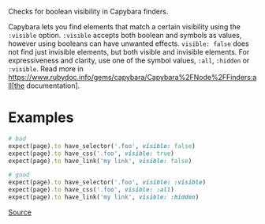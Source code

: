
Checks for boolean visibility in Capybara finders.

Capybara lets you find elements that match a certain visibility using
the `:visible` option. `:visible` accepts both boolean and symbols as
values, however using booleans can have unwanted effects. `visible:
false` does not find just invisible elements, but both visible and
invisible elements. For expressiveness and clarity, use one of the
symbol values, `:all`, `:hidden` or `:visible`.
Read more in
https://www.rubydoc.info/gems/capybara/Capybara%2FNode%2FFinders:all[the documentation].

# Examples

```ruby
# bad
expect(page).to have_selector('.foo', visible: false)
expect(page).to have_css('.foo', visible: true)
expect(page).to have_link('my link', visible: false)

# good
expect(page).to have_selector('.foo', visible: :visible)
expect(page).to have_css('.foo', visible: :all)
expect(page).to have_link('my link', visible: :hidden)
```

[Source](http://www.rubydoc.info/gems/rubocop/RuboCop/Cop/Capybara/VisibilityMatcher)